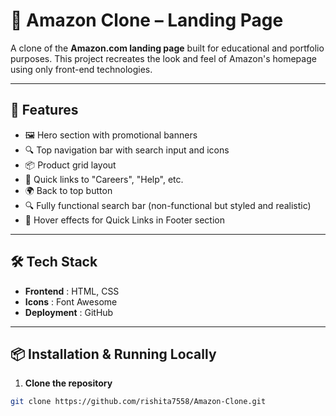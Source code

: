 # 🛒 Amazon Clone – Landing Page

A clone of the **Amazon.com landing page** built for educational and portfolio purposes. This project recreates the look and feel of Amazon's homepage using only front-end technologies.

---

## 🚀 Features

- 🖼️ Hero section with promotional banners
- 🔍 Top navigation bar with search input and icons
- 📦 Product grid layout
- 🔗 Quick links to "Careers", "Help", etc.
- 🌍 Back to top button
- 🔍 Fully functional search bar (non-functional but styled and realistic)
- 🧾 Hover effects for Quick Links in Footer section

---

## 🛠 Tech Stack

- **Frontend** : HTML, CSS
- **Icons** : Font Awesome
- **Deployment** : GitHub

---

## 📦 Installation & Running Locally

1. **Clone the repository**

```bash
git clone https://github.com/rishita7558/Amazon-Clone.git
```

